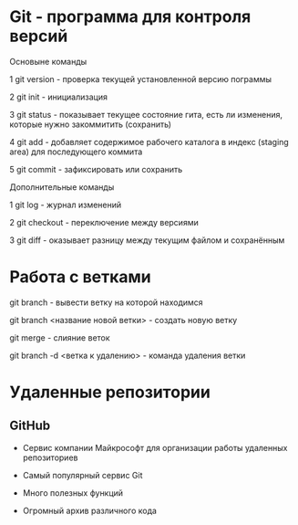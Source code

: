 # Git - программа для контроля версий

Основыне команды

1 git version - проверка текущей установленной
версию пограммы 

2 git init - инициализация

3 git status - показывает текущее состояние гита, есть ли изменения, которые нужно закоммитить (сохранить)

4 git add - добавляет содержимое рабочего каталога в индекс (staging area) для последующего коммита

5 git commit - зафиксировать или сохранить

Дополнительные команды

1 git log - журнал изменений

2 git checkout - переключение между версиями

3 git diff - оказывает разницу между текущим файлом и сохранённым

 # Работа с ветками

git branch - вывести ветку на которой находимся

git branch <название новой ветки> - создать новую ветку 

git merge - слияние веток

git branch -d <ветка к удалению> - команда удаления ветки

# Удаленные репозитории

## GitHub
* Сервис компании Майкрософт для организации работы удаленных репозиториев

* Самый популярный сервис Git

* Много полезных функций

* Огромный архив различного кода

